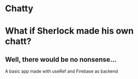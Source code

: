 # Chatty

<h1>What if Sherlock made his own chatt?</h1>
<h2>Well, there would be no nonsense...</h2>
<p>A basic app made with useRef and Firebase as backend</p>
